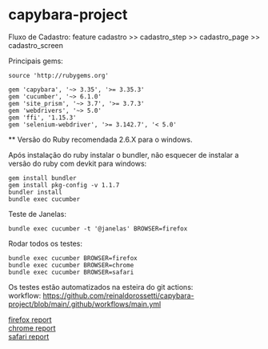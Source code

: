 # capybara-project

Fluxo de Cadastro:
feature cadastro >> cadastro_step >> cadastro_page >> cadastro_screen

Principais gems:
```
source 'http://rubygems.org'

gem 'capybara', '~> 3.35', '>= 3.35.3'
gem 'cucumber', '~> 6.1.0'
gem 'site_prism', '~> 3.7', '>= 3.7.3'
gem 'webdrivers', '~> 5.0'
gem 'ffi', '1.15.3'
gem 'selenium-webdriver', '>= 3.142.7', '< 5.0'
````

** Versão do Ruby recomendada 2.6.X para o windows.

Após instalação do ruby instalar o bundler, não esquecer de instalar a versão do ruby com devkit para windows:
```
gem install bundler
gem install pkg-config -v 1.1.7
bundler install
bundle exec cucumber
```

Teste de Janelas:
````
bundle exec cucumber -t '@janelas' BROWSER=firefox
````

Rodar todos os testes:
```
bundle exec cucumber BROWSER=firefox
bundle exec cucumber BROWSER=chrome
bundle exec cucumber BROWSER=safari
```

Os testes estão automatizados na esteira do git actions:  
workflow: https://github.com/reinaldorossetti/capybara-project/blob/main/.github/workflows/main.yml  

<a href="http://reinaldorossetti.github.io/capybara-project/firefox/index.html">firefox report<a>  
<a href="http://reinaldorossetti.github.io/capybara-project/chrome/index.html">chrome report<a>  
<a href="http://reinaldorossetti.github.io/capybara-project/safari/index.html">safari report<a>  

